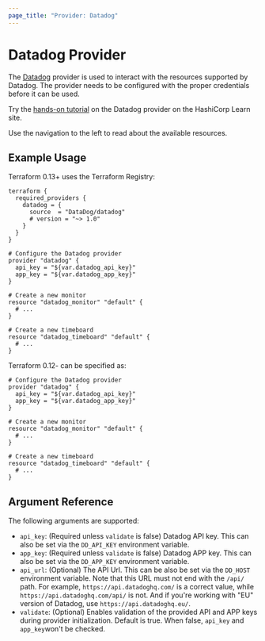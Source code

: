 ```yaml
---
page_title: "Provider: Datadog"
---
```


# Datadog Provider

The [Datadog](https://www.datadoghq.com) provider is used to interact with the resources supported by Datadog. The provider needs to be configured with the proper credentials before it can be used.

Try the [hands-on tutorial](https://learn.hashicorp.com/tutorials/terraform/datadog-provider?in=terraform/use-case?utm_source=WEBSITE&utm_medium=WEB_IO&utm_offer=ARTICLE_PAGE&utm_content=DOCS) on the Datadog provider on the HashiCorp Learn site.

Use the navigation to the left to read about the available resources.

## Example Usage

Terraform 0.13+ uses the Terraform Registry:
```hcl
terraform {
  required_providers {
    datadog = {
      source  = "DataDog/datadog"
      # version = "~> 1.0"
    }
  }
}

# Configure the Datadog provider
provider "datadog" {
  api_key = "${var.datadog_api_key}"
  app_key = "${var.datadog_app_key}"
}

# Create a new monitor
resource "datadog_monitor" "default" {
  # ...
}

# Create a new timeboard
resource "datadog_timeboard" "default" {
  # ...
}

```

Terraform 0.12- can be specified as:

```hcl
# Configure the Datadog provider
provider "datadog" {
  api_key = "${var.datadog_api_key}"
  app_key = "${var.datadog_app_key}"
}

# Create a new monitor
resource "datadog_monitor" "default" {
  # ...
}

# Create a new timeboard
resource "datadog_timeboard" "default" {
  # ...
}
```

## Argument Reference

The following arguments are supported:

-   `api_key`: (Required unless `validate` is false) Datadog API key. This can also be set via the `DD_API_KEY` environment variable.
-   `app_key`: (Required unless `validate` is false) Datadog APP key. This can also be set via the `DD_APP_KEY` environment variable.
-   `api_url`: (Optional) The API Url. This can be also be set via the `DD_HOST` environment variable. Note that this URL must not end with the `/api/` path. For example, `https://api.datadoghq.com/` is a correct value, while `https://api.datadoghq.com/api/` is not. And if you're working with "EU" version of Datadog, use `https://api.datadoghq.eu/`.
-   `validate`: (Optional) Enables validation of the provided API and APP keys during provider initialization. Default is true. When false, `api_key` and `app_key`won't be checked.
